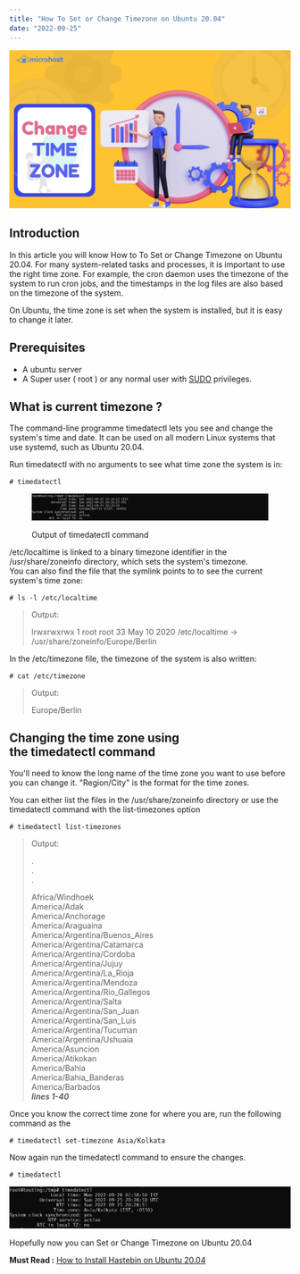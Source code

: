 ```yaml
---
title: "How To Set or Change Timezone on Ubuntu 20.04"
date: "2022-09-25"
---
```


![How to change time zone](images/How-to-change-timezone-1024x576.png)

## Introduction

In this article you will know How to To Set or Change Timezone on Ubuntu 20.04. For many system-related tasks and processes, it is important to use the right time zone. For example, the cron daemon uses the timezone of the system to run cron jobs, and the timestamps in the log files are also based on the timezone of the system.

On Ubuntu, the time zone is set when the system is installed, but it is easy to change it later.

## Prerequisites

- A ubuntu server
- A Super user ( root ) or any normal user with [SUDO](https://en.wikipedia.org/wiki/Sudo) privileges.

## What is current timezone ?

The command-line programme timedatectl lets you see and change the system's time and date. It can be used on all modern Linux systems that use systemd, such as Ubuntu 20.04.

Run timedatectl with no arguments to see what time zone the system is in:

```
# timedatectl 
```

<figure>

![](images/image-105-1024x114.png)

<figcaption>

Output of timedatectl command

</figcaption>

</figure>

/etc/localtime is linked to a binary timezone identifier in the /usr/share/zoneinfo directory, which sets the system's timezone.  
You can also find the file that the symlink points to to see the current system's time zone:

```
# ls -l /etc/localtime
```

> Output:
> 
> lrwxrwxrwx 1 root root 33 May 10 2020 /etc/localtime -> /usr/share/zoneinfo/Europe/Berlin

In the /etc/timezone file, the timezone of the system is also written:

```
# cat /etc/timezone 
```

> Output:
> 
> Europe/Berlin

## Changing the time zone using the timedatectl command

You'll need to know the long name of the time zone you want to use before you can change it. "Region/City" is the format for the time zones.

You can either list the files in the /usr/share/zoneinfo directory or use the timedatectl command with the list-timezones option

```
# timedatectl list-timezones 
```

> Output:
> 
> .  
> .  
> .
> 
> Africa/Windhoek  
> America/Adak  
> America/Anchorage  
> America/Araguaina  
> America/Argentina/Buenos\_Aires  
> America/Argentina/Catamarca  
> America/Argentina/Cordoba  
> America/Argentina/Jujuy  
> America/Argentina/La\_Rioja  
> America/Argentina/Mendoza  
> America/Argentina/Rio\_Gallegos  
> America/Argentina/Salta  
> America/Argentina/San\_Juan  
> America/Argentina/San\_Luis  
> America/Argentina/Tucuman  
> America/Argentina/Ushuaia  
> America/Asuncion  
> America/Atikokan  
> America/Bahia  
> America/Bahia\_Banderas  
> America/Barbados  
> **_lines 1-40_**

Once you know the correct time zone for where you are, run the following command as the

```
# timedatectl set-timezone Asia/Kolkata 
```

Now again run the timedatectl command to ensure the changes.

```
# timedatectl 
```

![](images/image-106.png)

Hopefully now you can Set or Change Timezone on Ubuntu 20.04

**Must Read :** [How to Install Hastebin on Ubuntu 20.04](https://utho.com/docs/tutorial/how-to-install-hastebin-on-ubuntu-20-04/)
